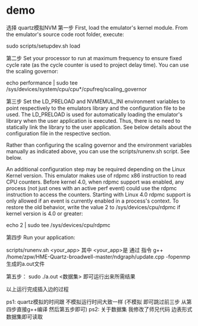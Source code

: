 # demo
选择 quartz模拟NVM
第一步
First, load the emulator's kernel module. From the emulator's source code root folder, execute: 

sudo scripts/setupdev.sh load

第二步
Set your processor to run at maximum frequency to ensure fixed cycle rate (as the cycle counter is used to project delay time). You can use the scaling governor:

echo performance | sudo tee /sys/devices/system/cpu/cpu*/cpufreq/scaling_governor

第三步
Set the LD_PRELOAD and NVMEMUL_INI environment variables to point respectively to the emulators library and the configuration file to be used. The LD_PRELOAD is used for automatically loading the emulator's library when the user application is executed. Thus, there is no need to statically link the library to the user application. See below details about the configuration file in the respective section.

Rather than configuring the scaling governor and the environment variables manually as indicated above, you can use the scripts/runenv.sh script. See below.

An additional configuration step may be required depending on the Linux Kernel version. This emulator makes use of rdpmc x86 instruction to read CPU counters. Before kernel 4.0, when rdpmc support was enabled, any process (not just ones with an active perf event) could use the rdpmc instruction to access the counters. Starting with Linux 4.0 rdpmc support is only allowed if an event is currently enabled in a process's context. To restore the old behavior, write the value 2 to /sys/devices/cpu/rdpmc if kernel version is 4.0 or greater:

echo 2 | sudo tee /sys/devices/cpu/rdpmc

第四步
Run your application:

scripts/runenv.sh <your_app>
其中  <your_app>是  通过 指令  g++ /home/zpw/HME-Quartz-broadwell-master/ndgraph/update.cpp -fopenmp 生成的a.out文件

第五步：
sudo ./a.out <数据集>
即可运行出来所需结果

以上运行完成插入边的过程

ps1:
quartz模拟的时间跟 不模拟运行时间大致一样 (不模拟 即可跳过前三步 从第四步直接g++编译 然后第五步即可)
ps2:
关于数据集 我修改了师兄代码 边表形式数据集即可读取 



